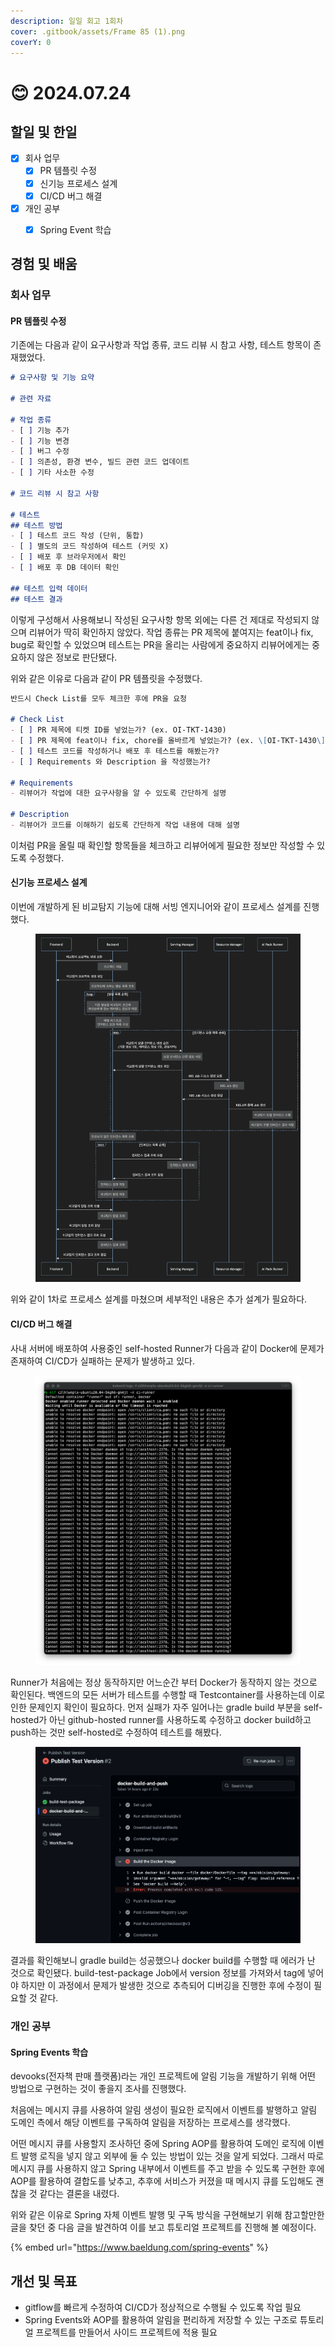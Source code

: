 ```yaml
---
description: 일일 회고 1회차
cover: .gitbook/assets/Frame 85 (1).png
coverY: 0
---
```


# 😊 2024.07.24

## 할일 및 한일

* [x] 회사 업무
  * [x] PR 템플릿 수정
  * [x] 신기능 프로세스 설계
  * [x] CI/CD 버그 해결
* [x] 개인 공부
  * [x] Spring Event 학습



## 경험 및 배움

### 회사 업무

#### PR 템플릿 수정

기존에는 다음과 같이 요구사항과 작업 종류, 코드 리뷰 시 참고 사항, 테스트 항목이 존재했었다.

```markdown
# 요구사항 및 기능 요약

# 관련 자료

# 작업 종류
- [ ] 기능 추가
- [ ] 기능 변경
- [ ] 버그 수정
- [ ] 의존성, 환경 변수, 빌드 관련 코드 업데이트
- [ ] 기타 사소한 수정

# 코드 리뷰 시 참고 사항

# 테스트
## 테스트 방법
- [ ] 테스트 코드 작성 (단위, 통합)
- [ ] 별도의 코드 작성하여 테스트 (커밋 X)
- [ ] 배포 후 브라우저에서 확인
- [ ] 배포 후 DB 데이터 확인

## 테스트 입력 데이터
## 테스트 결과
```



이렇게 구성해서 사용해보니 작성된 요구사항 항목 외에는 다른 건 제대로 작성되지 않으며 리뷰어가 딱히 확인하지 않았다. 작업 종류는 PR 제목에 붙여지는 feat이나 fix, bug로 확인할 수 있었으며 테스트는 PR을 올리는 사람에게 중요하지 리뷰어에게는 중요하지 않은 정보로 판단됐다.



위와 같은 이유로 다음과 같이 PR 템플릿을 수정했다.

```markdown
반드시 Check List를 모두 체크한 후에 PR을 요청

# Check List
- [ ] PR 제목에 티켓 ID를 넣었는가? (ex. OI-TKT-1430)
- [ ] PR 제목에 feat이나 fix, chore를 올바르게 넣었는가? (ex. \[OI-TKT-1430\] bug: 버그 수정)
- [ ] 테스트 코드를 작성하거나 배포 후 테스트를 해봤는가?
- [ ] Requirements 와 Description 을 작성했는가?

# Requirements
- 리뷰어가 작업에 대한 요구사항을 알 수 있도록 간단하게 설명

# Description
- 리뷰어가 코드를 이해하기 쉽도록 간단하게 작업 내용에 대해 설명
```

이처럼 PR을 올릴 때 확인할 항목들을 체크하고 리뷰어에게 필요한 정보만 작성할 수 있도록 수정했다.



#### 신기능 프로세스 설계

이번에 개발하게 된 비교탐지 기능에 대해 서빙 엔지니어와 같이 프로세스 설계를 진행했다.

<figure><img src=".gitbook/assets/image (1).png" alt=""><figcaption></figcaption></figure>

위와 같이 1차로 프로세스 설계를 마쳤으며 세부적인 내용은 추가 설계가 필요하다.



#### CI/CD 버그 해결

사내 서버에 배포하여 사용중인 self-hosted Runner가 다음과 같이 Docker에 문제가 존재하여 CI/CD가 실패하는 문제가 발생하고 있다.

<figure><img src=".gitbook/assets/image (1) (1).png" alt=""><figcaption></figcaption></figure>

Runner가 처음에는 정상 동작하지만 어느순간 부터 Docker가 동작하지 않는 것으로 확인된다. 백엔드의 모든 서버가 테스트를 수행할 때 Testcontainer를 사용하는데 이로 인한 문제인지 확인이 필요하다. 먼저 실패가 자주 일어나는 gradle build 부분을 self-hosted가 아닌 github-hosted runner를 사용하도록 수정하고 docker build하고 push하는 것만 self-hosted로 수정하여 테스트를 해봤다.

<figure><img src=".gitbook/assets/image (2).png" alt=""><figcaption></figcaption></figure>

결과를 확인해보니 gradle build는 성공했으나 docker build를 수행할 때 에러가 난 것으로 확인됐다. build-test-package Job에서 version 정보를 가져와서 tag에 넣어야 하지만 이 과정에서 문제가 발생한 것으로 추측되어 디버깅을 진행한 후에 수정이 필요할 것 같다.



### 개인 공부

#### Spring Events 학습

devooks(전자책 판매 플랫폼)라는 개인 프로젝트에 알림 기능을 개발하기 위해 어떤 방법으로 구현하는 것이 좋을지 조사를 진행했다.

처음에는 메시지 큐를 사용하여 알림 생성이 필요한 로직에서 이벤트를 발행하고 알림 도메인 측에서 해당 이벤트를 구독하여 알림을 저장하는 프로세스를 생각했다.&#x20;

어떤 메시지 큐를 사용할지 조사하던 중에 Spring AOP를 활용하여 도메인 로직에   이벤트 발행 로직을 넣지 않고 외부에 둘 수 있는 방법이 있는 것을 알게 되었다. 그래서 따로 메시지 큐를 사용하지 않고 Spring 내부에서 이벤트를 주고 받을 수 있도록 구현한 후에 AOP를 활용하여 결합도를 낮추고, 추후에 서비스가 커졌을 때 메시지 큐를 도입해도 괜찮을 것 같다는 결론을 내렸다.

위와 같은 이유로 Spring 자체 이벤트 발행 및 구독 방식을 구현해보기 위해 참고할만한 글을 찾던 중 다음 글을 발견하여 이를 보고 튜토리얼 프로젝트를 진행해 볼 예정이다.

{% embed url="https://www.baeldung.com/spring-events" %}



## 개선 및 목표

* gitflow를 빠르게 수정하여 CI/CD가 정상적으로 수행될 수 있도록 작업 필요
* Spring Events와 AOP를 활용하여 알림을 편리하게 저장할 수 있는 구조로 튜토리얼 프로젝트를 만들어서 사이드 프로젝트에 적용 필요

